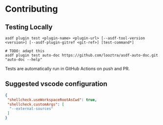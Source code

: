 # Contributing

## Testing Locally

```shell
asdf plugin test <plugin-name> <plugin-url> [--asdf-tool-version <version>] [--asdf-plugin-gitref <git-ref>] [test-command*]

# TODO: adapt this
asdf plugin test auto-doc https://github.com/looztra/asdf-auto-doc.git "auto-doc --help"
```

Tests are automatically run in GitHub Actions on push and PR.

## Suggested vscode configuration

```json
{
 "shellcheck.useWorkspaceRootAsCwd": true,
 "shellcheck.customArgs": [
  "--external-sources"
 ]
}

```

